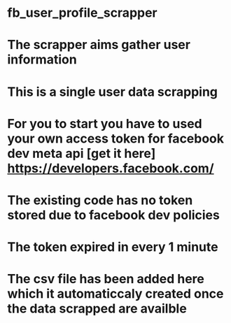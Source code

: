 # fb_user_profile_scrapper
# The scrapper aims gather user information
# This is a single user data scrapping
# For you to start you have to used your own access token for facebook dev meta api [get it here] https://developers.facebook.com/
# The existing code has no token stored due to facebook dev policies
# The token expired in every 1 minute
# The csv file has been added here which it automaticcaly created once the data scrapped are availble
